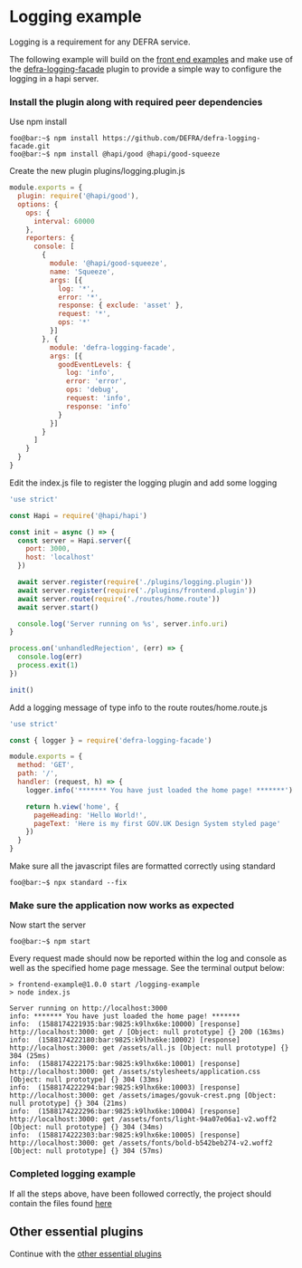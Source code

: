 # Logging example

Logging is a requirement for any DEFRA service.

The following example will build on the [front end examples](../../front-end-examples/README.md) and make use of the [defra-logging-facade](https://github.com/DEFRA/defra-logging-facade) plugin to provide a simple way to configure the logging in a hapi server.

### Install the plugin along with required peer dependencies
Use npm install
```console
foo@bar:~$ npm install https://github.com/DEFRA/defra-logging-facade.git 
foo@bar:~$ npm install @hapi/good @hapi/good-squeeze 
```

Create the new plugin plugins/logging.plugin.js
```js
module.exports = {
  plugin: require('@hapi/good'),
  options: {
    ops: {
      interval: 60000
    },
    reporters: {
      console: [
        {
          module: '@hapi/good-squeeze',
          name: 'Squeeze',
          args: [{
            log: '*',
            error: '*',
            response: { exclude: 'asset' },
            request: '*',
            ops: '*'
          }]
        }, {
          module: 'defra-logging-facade',
          args: [{
            goodEventLevels: {
              log: 'info',
              error: 'error',
              ops: 'debug',
              request: 'info',
              response: 'info'
            }
          }]
        }
      ]
    }
  }
}
```

Edit the index.js file to register the logging plugin and add some logging 
```js
'use strict'

const Hapi = require('@hapi/hapi')

const init = async () => {
  const server = Hapi.server({
    port: 3000,
    host: 'localhost'
  })

  await server.register(require('./plugins/logging.plugin'))
  await server.register(require('./plugins/frontend.plugin'))
  await server.route(require('./routes/home.route'))
  await server.start()

  console.log('Server running on %s', server.info.uri)
}

process.on('unhandledRejection', (err) => {
  console.log(err)
  process.exit(1)
})

init()
```

Add a logging message of type info to the route routes/home.route.js
```js
'use strict'

const { logger } = require('defra-logging-facade')

module.exports = {
  method: 'GET',
  path: '/',
  handler: (request, h) => {
    logger.info('******* You have just loaded the home page! *******')

    return h.view('home', {
      pageHeading: 'Hello World!',
      pageText: 'Here is my first GOV.UK Design System styled page'
    })
  }
}
```

Make sure all the javascript files are formatted correctly using standard
```console
foo@bar:~$ npx standard --fix
```

### Make sure the application now works as expected

Now start the server
```console
foo@bar:~$ npm start
```

Every request made should now be reported within the log and console as well as the specified home page message. See the terminal output below:
```console
> frontend-example@1.0.0 start /logging-example
> node index.js

Server running on http://localhost:3000
info: ******* You have just loaded the home page! *******
info:  (1588174221935:bar:9825:k9lhx6ke:10000) [response] http://localhost:3000: get / [Object: null prototype] {} 200 (163ms)
info:  (1588174222180:bar:9825:k9lhx6ke:10002) [response] http://localhost:3000: get /assets/all.js [Object: null prototype] {} 304 (25ms)
info:  (1588174222175:bar:9825:k9lhx6ke:10001) [response] http://localhost:3000: get /assets/stylesheets/application.css [Object: null prototype] {} 304 (33ms)
info:  (1588174222294:bar:9825:k9lhx6ke:10003) [response] http://localhost:3000: get /assets/images/govuk-crest.png [Object: null prototype] {} 304 (21ms)
info:  (1588174222296:bar:9825:k9lhx6ke:10004) [response] http://localhost:3000: get /assets/fonts/light-94a07e06a1-v2.woff2 [Object: null prototype] {} 304 (34ms)
info:  (1588174222303:bar:9825:k9lhx6ke:10005) [response] http://localhost:3000: get /assets/fonts/bold-b542beb274-v2.woff2 [Object: null prototype] {} 304 (57ms)
```

### Completed logging example
If all the steps above, have been followed correctly, the project should contain the files found [here](.)

## Other essential plugins
Continue with the [other essential plugins](../README.md)
